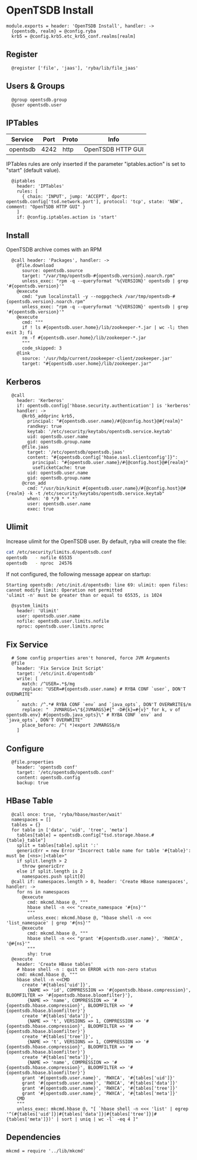
# OpenTSDB Install

    module.exports = header: 'OpenTSDB Install', handler: -> 
      {opentsdb, realm} = @config.ryba
      krb5 = @config.krb5.etc_krb5_conf.realms[realm] 

## Register

      @register ['file', 'jaas'], 'ryba/lib/file_jaas'

## Users & Groups

      @group opentsdb.group
      @user opentsdb.user

## IPTables

| Service  | Port | Proto | Info               |
|----------|------|-------|--------------------|
| opentsdb | 4242 | http  | OpenTSDB HTTP GUI  |

IPTables rules are only inserted if the parameter "iptables.action" is set to
"start" (default value).

      @iptables
        header: 'IPTables'
        rules: [
          { chain: 'INPUT', jump: 'ACCEPT', dport: opentsdb.config['tsd.network.port'], protocol: 'tcp', state: 'NEW', comment: "OpenTSDB HTTP GUI" }
        ]
        if: @config.iptables.action is 'start'

## Install

OpenTSDB archive comes with an RPM

      @call header: 'Packages', handler: ->
        @file.download
          source: opentsdb.source
          target: "/var/tmp/opentsdb-#{opentsdb.version}.noarch.rpm"
          unless_exec: "rpm -q --queryformat '%{VERSION}' opentsdb | grep '#{opentsdb.version}'"
        @execute
          cmd: "yum localinstall -y --nogpgcheck /var/tmp/opentsdb-#{opentsdb.version}.noarch.rpm"
          unless_exec: "rpm -q --queryformat '%{VERSION}' opentsdb | grep '#{opentsdb.version}'"
        @execute
          cmd: """
          if ! ls #{opentsdb.user.home}/lib/zookeeper-*.jar | wc -l; then exit 3; fi
          rm -f #{opentsdb.user.home}/lib/zookeeper-*.jar
          """
          code_skipped: 3
        @link
          source: '/usr/hdp/current/zookeeper-client/zookeeper.jar'
          target: "#{opentsdb.user.home}/lib/zookeeper.jar"

## Kerberos

      @call
        header: 'Kerberos'
        if: opentsdb.config['hbase.security.authentication'] is 'kerberos'
        handler: ->
          @krb5_addprinc krb5,
            principal: "#{opentsdb.user.name}/#{@config.host}@#{realm}"
            randkey: true
            keytab: '/etc/security/keytabs/opentsdb.service.keytab'
            uid: opentsdb.user.name
            gid: opentsdb.group.name
          @file.jaas
            target: '/etc/opentsdb/opentsdb.jaas'
            content: "#{opentsdb.config['hbase.sasl.clientconfig']}":
              principal: "#{opentsdb.user.name}/#{@config.host}@#{realm}"
              useTicketCache: true
            uid: opentsdb.user.name
            gid: opentsdb.group.name
          @cron_add
            cmd: "/usr/bin/kinit #{opentsdb.user.name}/#{@config.host}@#{realm} -k -t /etc/security/keytabs/opentsdb.service.keytab"
            when: '0 */9 * * *'
            user: opentsdb.user.name
            exec: true

## Ulimit

Increase ulimit for the OpenTSDB user. By default, ryba will create the file:

```bash
cat /etc/security/limits.d/opentsdb.conf
opentsdb   - nofile 65535
opentsdb   - nproc  24576
```

If not configured, the following message appear on startup:

```
Starting opentsdb: /etc/init.d/opentsdb: line 69: ulimit: open files: cannot modify limit: Operation not permitted
'ulimit -n' must be greater than or equal to 65535, is 1024
```

      @system_limits
        header: 'Ulimit'
        user: opentsdb.user.name
        nofile: opentsdb.user.limits.nofile
        nproc: opentsdb.user.limits.nproc

## Fix Service

      # Some config properties aren't honored, force JVM Arguments
      @file
        header: 'Fix Service Init Script'
        target: '/etc/init.d/opentsdb'
        write: [
          match: /^USER=.*$/mg
          replace: "USER=#{opentsdb.user.name} # RYBA CONF `user`, DON'T OVERWRITE"
        ,
          match: /^.*# RYBA CONF `env` and `java_opts`, DON'T OVERWRITE$/m
          replace: "  JVMARGS=\"${JVMARGS}#{" -D#{k}=#{v}" for k, v of opentsdb.env} #{opentsdb.java_opts}\" # RYBA CONF `env` and `java_opts`, DON'T OVERWRITE"
          place_before: /^( *)export JVMARGS$/m
        ]

## Configure

      @file.properties
        header: 'opentsdb conf'
        target: '/etc/opentsdb/opentsdb.conf'
        content: opentsdb.config
        backup: true

## HBase Table

      @call once: true, 'ryba/hbase/master/wait'
      namespaces = []
      tables = {}
      for table in ['data', 'uid', 'tree', 'meta']
        tables[table] = opentsdb.config["tsd.storage.hbase.#{table}_table"]
        split = tables[table].split ':'
        genericErr = new Error "Incorrect table name for table '#{table}': must be [<ns>:]<table>"
        if split.length > 2
          throw genericErr
        else if split.length is 2
          namespaces.push split[0]
      @call if: namespaces.length > 0, header: 'Create HBase namespaces', handler: ->
        for ns in namespaces
          @execute
            cmd: mkcmd.hbase @, """
            hbase shell -n <<< "create_namespace '#{ns}'"
            """
            unless_exec: mkcmd.hbase @, "hbase shell -n <<< 'list_namespace' | grep '#{ns}'"
          @execute
            cmd: mkcmd.hbase @, """
            hbase shell -n <<< "grant '#{opentsdb.user.name}', 'RWXCA', '@#{ns}'"
            """
            shy: true
      @execute
        header: 'Create HBase tables'
        # hbase shell -n : quit on ERROR with non-zero status
        cmd: mkcmd.hbase @, """
        hbase shell -n <<CMD
          create '#{tables['uid']}',
            {NAME => 'id', COMPRESSION => '#{opentsdb.hbase.compression}', BLOOMFILTER => '#{opentsdb.hbase.bloomfilter}'},
            {NAME => 'name', COMPRESSION => '#{opentsdb.hbase.compression}', BLOOMFILTER => '#{opentsdb.hbase.bloomfilter}'}
          create '#{tables['data']}',
            {NAME => 't', VERSIONS => 1, COMPRESSION => '#{opentsdb.hbase.compression}', BLOOMFILTER => '#{opentsdb.hbase.bloomfilter}'}
          create '#{tables['tree']}',
            {NAME => 't', VERSIONS => 1, COMPRESSION => '#{opentsdb.hbase.compression}', BLOOMFILTER => '#{opentsdb.hbase.bloomfilter}'}    
          create '#{tables['meta']}',
            {NAME => 'name', COMPRESSION => '#{opentsdb.hbase.compression}', BLOOMFILTER => '#{opentsdb.hbase.bloomfilter}'}
          grant '#{opentsdb.user.name}', 'RWXCA', '#{tables['uid']}'
          grant '#{opentsdb.user.name}', 'RWXCA', '#{tables['data']}'
          grant '#{opentsdb.user.name}', 'RWXCA', '#{tables['tree']}'
          grant '#{opentsdb.user.name}', 'RWXCA', '#{tables['meta']}'
        CMD
        """
        unless_exec: mkcmd.hbase @, "[ `hbase shell -n <<< 'list' | egrep '^(#{tables['uid']}|#{tables['data']}|#{tables['tree']}|#{tables['meta']})' | sort | uniq | wc -l` -eq 4 ]"

## Dependencies

    mkcmd = require '../lib/mkcmd'
